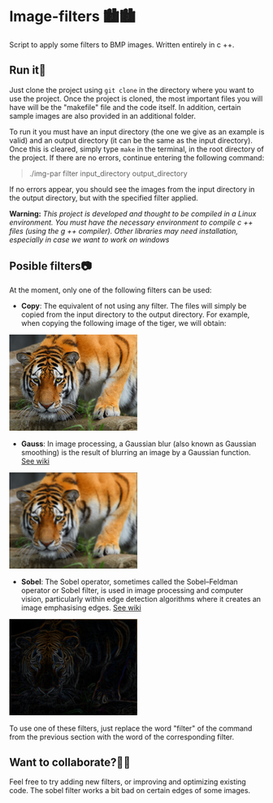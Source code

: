 # Image-filters 🏙️🏙️
Script to apply some filters to BMP images. Written entirely in c ++.

## Run it🚀
Just clone the project using <code>git clone</code> in the directory where you want to use the project. Once the project is cloned, the most important files you will have will be the "makefile" file and the code itself. In addition, certain sample images are also provided in an additional folder.

To run it you must have an input directory (the one we give as an example is valid) and an output directory (it can be the same as the input directory). Once this is cleared, simply type <code>make</code> in the terminal, in the root directory of the project. If there are no errors, continue entering the following command:
  > ./img-par filter input_directory output_directory
  
If no errors appear, you should see the images from the input directory in the output directory, but with the specified filter applied.

**Warning:** _This project is developed and thought to be compiled in a Linux environment. You must have the necessary environment to compile c ++ files (using the g ++ compiler). Other libraries may need installation, especially in case we want to work on windows_

## Posible filters📷
At the moment, only one of the following filters can be used:
- **Copy**: The equivalent of not using any filter. The files will simply be copied from the input directory to the output directory. For example, when copying the following image of the tiger, we will obtain:
<img src="/Examples_images/tiger.bmp" alt="Tiger image" width="50%" height="50%" />

- **Gauss**: In image processing, a Gaussian blur (also known as Gaussian smoothing) is the result of blurring an image by a Gaussian function. [See wiki](https://en.wikipedia.org/wiki/Gaussian_blur)
<img src="/Examples_images/Output_examples/tiger_gauss.bmp" alt="Tiger image" width="50%" height="50%" />

- **Sobel**: The Sobel operator, sometimes called the Sobel–Feldman operator or Sobel filter, is used in image processing and computer vision, particularly within edge detection algorithms where it creates an image emphasising edges. [See wiki](https://en.wikipedia.org/wiki/Sobel_operator)
<img src="/Examples_images/Output_examples/tiger_sobel.bmp" alt="Tiger image" width="50%" height="50%" />

To use one of these filters, just replace the word "filter" of the command from the previous section with the word of the corresponding filter.

## Want to collaborate?🙋🏻
Feel free to try adding new filters, or improving and optimizing existing code. The sobel filter works a bit bad on certain edges of some images.
